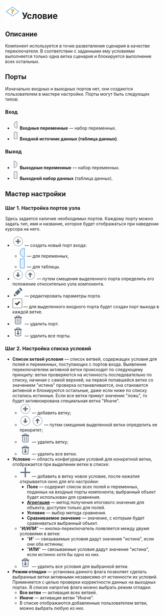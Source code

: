 # ![Условие](../../media/app/icons/vendors/condition.svg) Условие

## Описание

Компонент используется в точке разветвления сценария в качестве переключателя. В соответствии с заданными ему условиями выполняется только одна ветка сценария и блокируется выполнение всех остальных.

## Порты

Изначально входных и выходных портов нет, они создаются пользователем в мастере настройки. Порты могут быть следующих типов:

### Вход

* ![Входные переменные](../../media/app/icons/ports/input-variable-inactive.svg) **Входные переменные** — набор переменных.
* ![Входной источник данных](../../media/app/icons/ports/table-inactive.svg) **Входной источник данных (таблица данных)**.

### Выход

* ![Выходные переменные](../../media/app/icons/ports/output-variable-inactive.svg) **Выходные переменные** — набор переменных.
* ![Выходной набор данных](../../media/app/icons/ports/table-inactive.svg) **Выходной набор данных** (таблица данных).

## Мастер настройки

### Шаг 1. Настройка портов узла

Здесь задается наличие необходимых портов. Каждому порту можно задать тип, имя и название, которое будет отображаться при наведении курсора на него.

* ![Создать новый порт](../../media/app/icons/toolbar-18/toolbar-18-27.svg) — создать новый порт входа:
  * ![Для переменных](../../media/app/icons/ports/input-variable-hover.svg) — для переменных,
  * ![Для таблицы](../../media/app/icons/ports/table-hover.svg) — для таблицы.
* ![Смещение порта вниз](../../media/app/icons/toolbar-18/down.svg) ![Смещение порта вверх](../../media/app/icons/toolbar-18/top.svg) — путем смещения выделенного порта определить его положение относительно узла компонента.
* ![Редактировать параметры порта](../../media/app/icons/toolbar-18/toolbar-18-28.svg) — редактировать параметры порта.
* ![Создание выхода](../../media/app/icons/toolbar-18/checked.svg) — для выделенного входного порта будет создан порт выхода в каждой ветке.
* ![Удалить порт](../../media/app/icons/toolbar-18/toolbar-18-8.svg) — удалить порт.
* ![Удалить все порты](../../media/app/icons/toolbar-18/toolbar-18-127.svg) — удалить все порты.

### Шаг 2. Настройка списка условий

* **Список ветвей условия** — список ветвей, содержащих условия для полей и переменных, поступающих с портов входа. Выявление переключателем активной ветки происходит по следующему принципу: ветки проверяются на истинность последовательно по списку, начиная с самой верхней; на первой попавшейся ветке со значением "истина" проверка останавливается, она становится активной и блокируются остальные, даже если ниже по списку остались истинные. Если все ветки примут значение "ложь", то будет активизирована специальная ветка "Иначе".
  * ![Добавить ветку](../../media/app/icons/toolbar-18/toolbar-18-27.svg) — добавить ветку;
  * ![Смещение ветки вниз](../../media/app/icons/toolbar-18/down.svg) ![Смещение ветки вверх](../../media/app/icons/toolbar-18/top.svg) — путем смещения выделенной ветки определить ее приоритет;
  * ![Удалить ветку](../../media/app/icons/toolbar-18/toolbar-18-8.svg) — удалить ветку;
  * ![Удалить все ветки](../../media/app/icons/toolbar-18/toolbar-18-127.svg) — удалить все ветки.
* **Условие** — область конфигурации условий для конкретной ветки, отображается при выделении ветки в списке:
  * ![Добавить новое условие](../../media/app/icons/toolbar-18/add.svg) — добавить в ветку новое условие, после нажатия открывается окно для его настройки:
    * **Поле** — содержит список всех полей и переменных, поданных на входные порты компонента; выбранный объект будет использован для сравнения.
    * [**Агрегация**](../func/aggregation-functions.md) — метод получения итогового значения для объекта; доступен только для полей.
    * **Условие** — выбор метода сравнения.
    * **Сравниваемое значение** — значение, с которым будет сравниваться выбранный объект.
  * "**И/ИЛИ**" — кнопка-переключатель появляется между двумя условиями в ветке:
    * "**И**" — связываемые условия дадут значение "истина", если они оба истинны;
    * "**ИЛИ**" — связываемые условия дадут значение "истина", если истинно хотя бы одно из них.
  * ![**Удалить все условия**](../../media/app/icons/toolbar-18/toolbar-18-127.svg) — удалить все условия для выбранной ветки.
* **Режим отладки** — установка данного флага позволяет сделать выбранные ветки активными независимо от истинности их условий. Применяется с целью проверки корректности данных на выходных портах. В списке напротив флага можно выбрать режим отладки:
  * **Все ветви** — активация всех ветвей.
  * **Иначе** — активация ветви "Иначе".
  * В списке отображаются добавленные пользователем ветви, можно выбрать любую из них.
